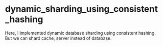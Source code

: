 # dynamic_sharding_using_consistent_hashing
Here, I implemented dynamic database sharding using consistent hashing. But we can shard cache, server instead of database.
